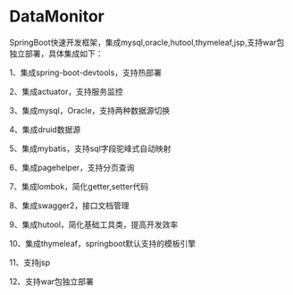 # DataMonitor
SpringBoot快速开发框架，集成mysql,oracle,hutool,thymeleaf,jsp,支持war包独立部署，具体集成如下：

1、集成spring-boot-devtools，支持热部署

2、集成actuator，支持服务监控

3、集成mysql，Oracle，支持两种数据源切换

4、集成druid数据源

5、集成mybatis，支持sql字段驼峰式自动映射

6、集成pagehelper，支持分页查询

7、集成lombok，简化getter,setter代码

8、集成swagger2，接口文档管理

9、集成hutool，简化基础工具类，提高开发效率

10、集成thymeleaf，springboot默认支持的模板引擎

11、支持jsp

12、支持war包独立部署

